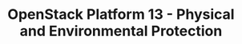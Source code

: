 ---
permalink: /product-documents/osp13/nist-800-53/pe/
layout: control_family
title: OpenStack Platform 13 - Physical and Environmental Protection
category: Product Documents
lead: |
  Control responses for NIST 800-53 rev4.
subnav:
  data: components.osp13.satisfies
  href: ['#%', control_key]
  text: control_key
product_info:
  name: OpenStack Platform 13
  opencontrol_component: osp13
  control_family_shorthand: PE
---